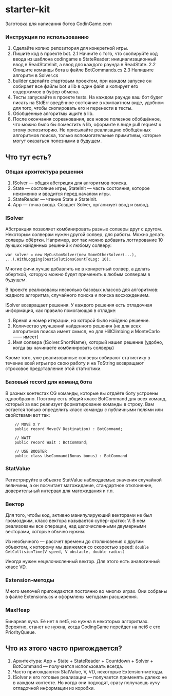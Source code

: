 # starter-kit
Заготовка для написания ботов CodinGame.com

### Инструкция по использованию

1. Сделайте копию репозитория для конкретной игры.
2. Пишите код в проекте bot. 
2.1 Начните с того, что скопируйте код ввода из шаблона codingame в StateReader: 
	инициализационный ввод в ReadStateInit, а ввод для каждого раунда в ReadState.
2.2 Опишите команды бота в файле BotCommands.cs
2.3 Напишите алгоритм в Solver.cs
3. builder сделайте стартовым проектом, при каждом запуске он собирает все файлы bot и lib в один файл и копирует его содержимое в буфер обмена.
4. Тесты запускайте в проекте tests. На каждом раунде ваш бот будет писать на StdErr введённое состояние в компактном виде, удобном для того, 
чтобы скопировать его и перенести в тесты.
5. Обобщённые алгоритмы ищите в lib.
6. После окончания соревнования, все новое полезное обобщённое, что можно было бы поместить в lib, оформите в виде pull request к этому репозиторию. 
Не присылайте реализацию обобщённых алгоритмов поиска, только вспомогательные примитивы, которые могут оказаться полезными в будущем.


## Что тут есть?

###  Общая архитектура решения

1. ISolver — общая абстркция для алгоритмов поиска. 
2. State — состояние игры, StateInit — часть состояния, которое неизменно и вводится перед началом игры.
3. StateReader — чтение State и StateInit.
4. App — точка входа. Создает Solver, организует ввод и вывод.

### ISolver

Абстракция позволяет комбинировать разные солверы друг с другом. Некоторым солверам нужен другой солвер, для работы.
Можно делать солверы обёртки. Например, вот так можно добавить логгирование 10 лучших найденных решений к любому солверу:

`var solver = new MyCustomSolver(new SomeOtherSolver(...), ...).WithLogging(bestSolutionsCountToLog: 10);`

Многие фичи лучше добавлять не в конкретный солвер, а делать оберткой, которую можно будет применить к любым солверам в будущем.

В проекте реализованы несколько базовых классов для алгоритмов: жадного алгоритма, случайного поиска и поиска восхождением.

ISolver возвращает решения. У каждого решения есть отладочная информация, как правило помогающая в отладке:

1. Время и номер итерации, на которой было найдено решение.
2. Количество улучшений найденного решения (не для всех алгоритмов поиска имеет смысл, но для HillClimbing и MonteCarlo —— имеет)
3. Имя солвера (ISolver.ShortName), который нашел решение (удобно, когда вы начинаете комбинировать солверы)

Кроме того, уже реализованные солверы собирают статистику в течение всей игры про свою работу и на ToString возвращают строковое представление этой статистики.

### Базовый record для команд бота

В разных контестах CG команды, которые вы отдаёте боту устроены однообразно. 
Поэтому есть общий класс BotCommand для всех команд, который за вас реализует форматирование команды в строку.
Вам остается только определить класс команды с публичными полями или свойствами вот так:

```
    // MOVE X Y
    public record Move(V Destination) : BotCommand;

    // WAIT
    public record Wait : BotCommand;

    // USE BOOSTER
	public class UseCommand(Bonus bonus) : BotCommand

```

### StatValue

Регистрируйте в объекте StatValue наблюдаемые значения случайной величины, а он посчитает матожидание, стандартное отклонение, доверительный интервал для матожидания и т.п.

### Вектор

Для того, чтобы код, активно манипулирующий векторами не был громоздким, класс вектора называется супер-кратко: V.
В нем реализованы все операции, над целочисленными двумерными векторами, которые обычно нужны.

Из необычного — рассчет времени до столкновения с другим объектом, к которому мы движемся со скоростью speed: `double GetCollisionTime(V speed, V obstacle, double radius)`

Иногда нужен нецелочисленный вектор. Для этого есть аналогичный класс VD.

### Extension-методы

Много мелочей пригождаются постоянно во многих играх. Они собраны в файле Extensions.cs и оформлены методами расширения.

### MaxHeap

Бинарная куча. Её нет в net5, но нужна в некоторых алгоритмах. Вероятно, станет не нужна, когда CodingGame перейдет на net6 с его PriorityQueue.

## Что из этого часто пригождается?

1. Архитектура: App + State + StateReader + Countdown + Solver + BotCommand — получается использовать всегда.
2. Часто пригождаются StatValue, V, VD, некоторые Extension-методы.
3. ISolver и его готовые реализации — получается применять далеко не в каждом контесте. Но когда они подходят, сразу получаешь кучу отладочной информации из коробки.